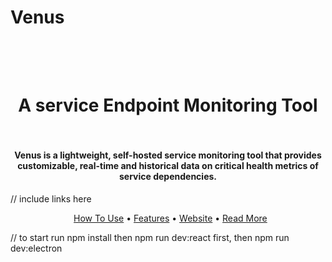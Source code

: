 # Venus

<h1 align="center">
  <br>
  <br>
A service Endpoint Monitoring Tool
<br>
<br>
</h1>

<h4 align="center">Venus is a lightweight, self-hosted service monitoring tool that provides customizable, real-time and historical data on critical health metrics of service dependencies.
</h4>

// include links here
<br>
<p align="center">

</p>

<p align="center">
  <a href="#how-to-use">How To Use</a> • <a href="#features">Features</a> • <a href="https://reactime.io">Website</a> • <a href="#read-more">Read More</a>
</p>

// to start run npm install then npm run dev:react first, then npm run dev:electron